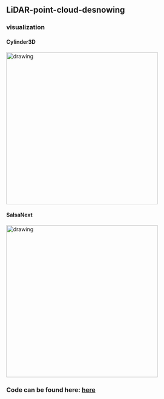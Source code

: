 ## LiDAR-point-cloud-desnowing


### visualization

#### Cylinder3D
<img src="https://github.com/jabergius33/LiDAR-point-cloud/blob/main/gifs/With_%20FalsePositive/cylinder.gif" alt="drawing" width="400"/>


#### SalsaNext
<img src="https://github.com/jabergius33/LiDAR-point-cloud/blob/main/gifs/With_%20FalsePositive/salsanext.gif" alt="drawing" width="400"/>


### Code can be found here: [here](https://github.com/jabergius33/LiDAR-point-cloud/tree/main/Code)

